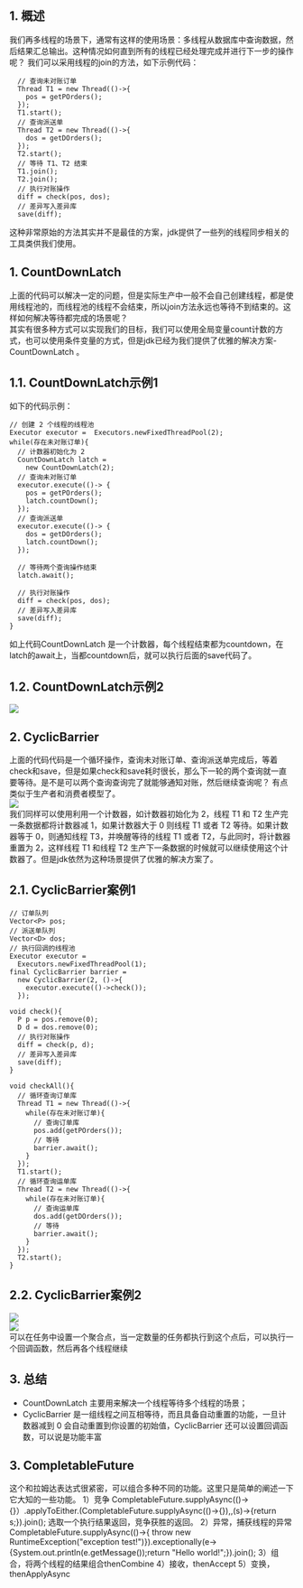 ## 1. 概述
我们再多线程的场景下，通常有这样的使用场景：多线程从数据库中查询数据，然后结果汇总输出。这种情况如何直到所有的线程已经处理完成并进行下一步的操作呢？ 我们可以采用线程的join的方法，如下示例代码： 
```
  // 查询未对账订单
  Thread T1 = new Thread(()->{
    pos = getPOrders();
  });
  T1.start();
  // 查询派送单
  Thread T2 = new Thread(()->{
    dos = getDOrders();
  });
  T2.start();
  // 等待 T1、T2 结束
  T1.join();
  T2.join();
  // 执行对账操作
  diff = check(pos, dos);
  // 差异写入差异库
  save(diff);
``` 
这种非常原始的方法其实并不是最佳的方案，jdk提供了一些列的线程同步相关的工具类供我们使用。

## 1. CountDownLatch
上面的代码可以解决一定的问题，但是实际生产中一般不会自己创建线程，都是使用线程池的，而线程池的线程不会结束，所以join方法永远也等待不到结束的。这样如何解决等待都完成的场景呢？  
其实有很多种方式可以实现我们的目标，我们可以使用全局变量count计数的方式，也可以使用条件变量的方式，但是jdk已经为我们提供了优雅的解决方案-CountDownLatch 。
## 1.1. CountDownLatch示例1
如下的代码示例：  
```
// 创建 2 个线程的线程池
Executor executor =  Executors.newFixedThreadPool(2);
while(存在未对账订单){
  // 计数器初始化为 2
  CountDownLatch latch = 
    new CountDownLatch(2);
  // 查询未对账订单
  executor.execute(()-> {
    pos = getPOrders();
    latch.countDown();
  });
  // 查询派送单
  executor.execute(()-> {
    dos = getDOrders();
    latch.countDown();
  });
  
  // 等待两个查询操作结束
  latch.await();
  
  // 执行对账操作
  diff = check(pos, dos);
  // 差异写入差异库
  save(diff);
}
```
如上代码CountDownLatch  是一个计数器，每个线程结束都为countdown，在latch的await上，当都countdown后，就可以执行后面的save代码了。  

## 1.2. CountDownLatch示例2
![](CountDownLatch示例2.png)
## 2. CyclicBarrier
上面的代码代码是一个循环操作，查询未对账订单、查询派送单完成后，等着check和save，但是如果check和save耗时很长，那么下一轮的两个查询就一直要等待。是不是可以两个查询查询完了就能够通知对账，然后继续查询呢？ 有点类似于生产者和消费者模型了。  
![](查询与对账.png)    
我们同样可以使用利用一个计数器，如计数器初始化为 2，线程 T1 和 T2 生产完一条数据都将计数器减 1，如果计数器大于 0 则线程 T1 或者 T2 等待。如果计数器等于 0，则通知线程 T3，并唤醒等待的线程 T1 或者 T2，与此同时，将计数器重置为 2，这样线程 T1 和线程 T2 生产下一条数据的时候就可以继续使用这个计数器了。但是jdk依然为这种场景提供了优雅的解决方案了。

## 2.1. CyclicBarrier案例1
```
// 订单队列
Vector<P> pos;
// 派送单队列
Vector<D> dos;
// 执行回调的线程池 
Executor executor = 
  Executors.newFixedThreadPool(1);
final CyclicBarrier barrier =
  new CyclicBarrier(2, ()->{
    executor.execute(()->check());
  });
  
void check(){
  P p = pos.remove(0);
  D d = dos.remove(0);
  // 执行对账操作
  diff = check(p, d);
  // 差异写入差异库
  save(diff);
}
  
void checkAll(){
  // 循环查询订单库
  Thread T1 = new Thread(()->{
    while(存在未对账订单){
      // 查询订单库
      pos.add(getPOrders());
      // 等待
      barrier.await();
    }
  });
  T1.start();  
  // 循环查询运单库
  Thread T2 = new Thread(()->{
    while(存在未对账订单){
      // 查询运单库
      dos.add(getDOrders());
      // 等待
      barrier.await();
    }
  });
  T2.start();
}
```

## 2.2. CyclicBarrier案例2
![](cyclicbarrier案例2.png)  
![](cyclicbarrier案例2结果.png)    
可以在任务中设置一个聚合点，当一定数量的任务都执行到这个点后，可以执行一个回调函数，然后再各个线程继续
## 3. 总结
* CountDownLatch 主要用来解决一个线程等待多个线程的场景；
* CyclicBarrier 是一组线程之间互相等待，而且具备自动重置的功能，一旦计数器减到 0 会自动重置到你设置的初始值，CyclicBarrier 还可以设置回调函数，可以说是功能丰富


## 3. CompletableFuture  
这个和拉姆达表达式很紧密，可以组合多种不同的功能。这里只是简单的阐述一下它大知的一些功能。
1）竞争
CompletableFuture.supplyAsync(()->{}）.applyToEither.(CompletableFuture.supplyAsync(()->{}),,(s)->{return s;}).join();
选取一个执行结果返回，竞争获胜的返回。
2）异常，捕获线程的异常
 CompletableFuture.supplyAsync(()->{ throw new RuntimeException("exception test!")}).exceptionally(e->{System.out.println(e.getMessage());return "Hello world!";}).join();
3）组合，将两个线程的结果组合thenCombine
4）接收，thenAccept
5）变换，thenApplyAsync
